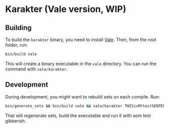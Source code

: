 # Karakter (Vale version, WIP)

## Building

To build the `karakter` binary, you need to install [Vale](https://vale.dev). Then, from the root folder, run:

```bash
bin/build vale
```

This will create a binary executable in the `vale` directory. You can run the command with `vale/karakter`.

## Development

During development, you might want to rebuild sets on each compile. Run:

```bash
bin/generate_sets && bin/build vale && vale/karakter THISisMYtestSENTENCEAAAABBBcdefg
```

That will regenerate sets, build the executable and run it with som test gibberish.
